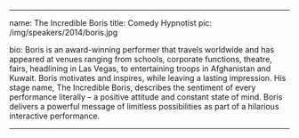 ---

name: The Incredible Boris
title: Comedy Hypnotist
pic: /img/speakers/2014/boris.jpg


bio: Boris is an award-winning performer that travels worldwide and has appeared at venues ranging from schools, corporate functions, theatre, fairs, headlining in Las Vegas, to entertaining troops in Afghanistan and Kuwait. Boris motivates and inspires, while leaving a lasting impression. His stage name, The Incredible Boris, describes the sentiment of every performance literally – a positive attitude and constant state of mind. Boris delivers a powerful message of limitless possibilities as part of a hilarious interactive performance.

---